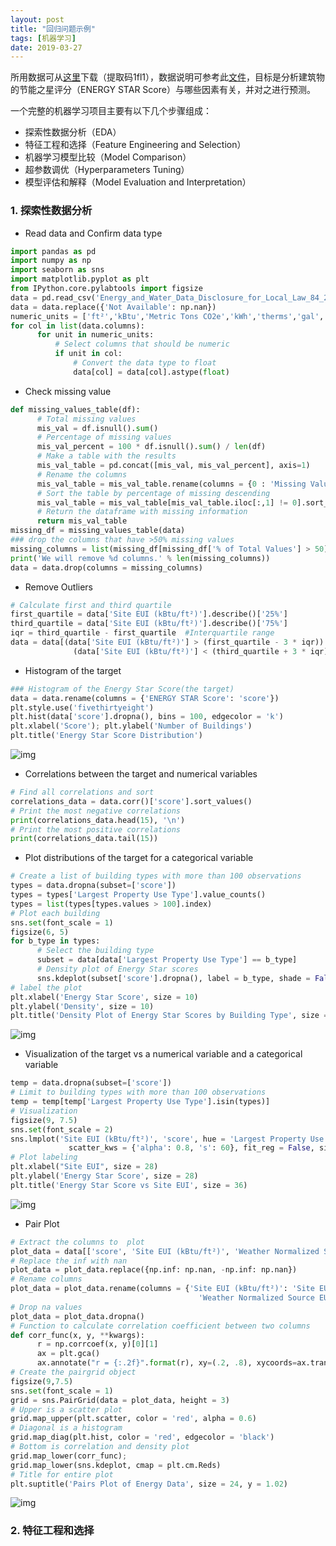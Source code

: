 ```yaml
---
layout: post
title: "回归问题示例"
tags: [机器学习]
date: 2019-03-27
---
```


所用数据可从[这里](https://pan.baidu.com/s/1SOwo4P9DLXKKKRWBpwCmDQ)下载（提取码1fl1），数据说明可参考此[文件](http://www.nyc.gov/html/gbee/downloads/misc/nyc_benchmarking_disclosure_data_definitions_2017.pdf)，目标是分析建筑物的节能之星评分（ENERGY STAR Score）与哪些因素有关，并对之进行预测。

一个完整的机器学习项目主要有以下几个步骤组成：
+ 探索性数据分析（EDA）
+ 特征工程和选择（Feature Engineering and Selection）
+ 机器学习模型比较（Model Comparison）
+ 超参数调优（Hyperparameters Tuning）
+ 模型评估和解释（Model Evaluation and Interpretation）

### 1. 探索性数据分析

+ Read data and Confirm data type
```python
import pandas as pd
import numpy as np
import seaborn as sns
import matplotlib.pyplot as plt
from IPython.core.pylabtools import figsize
data = pd.read_csv('Energy_and_Water_Data_Disclosure_for_Local_Law_84_2017__Data_for_Calendar_Year_2016.csv')
data = data.replace({'Not Available': np.nan})
numeric_units = ['ft²','kBtu','Metric Tons CO2e','kWh','therms','gal','Score']
for col in list(data.columns):
      for unit in numeric_units:
          # Select columns that should be numeric
          if unit in col:
              # Convert the data type to float
              data[col] = data[col].astype(float)
```

+ Check missing value
```python
def missing_values_table(df):
      # Total missing values
      mis_val = df.isnull().sum()    
      # Percentage of missing values
      mis_val_percent = 100 * df.isnull().sum() / len(df)        
      # Make a table with the results
      mis_val_table = pd.concat([mis_val, mis_val_percent], axis=1)        
      # Rename the columns
      mis_val_table = mis_val_table.rename(columns = {0 : 'Missing Values', 1 : '% of Total Values'})
      # Sort the table by percentage of missing descending
      mis_val_table = mis_val_table[mis_val_table.iloc[:,1] != 0].sort_values('% of Total Values', ascending=False).round(1)    
      # Return the dataframe with missing information
      return mis_val_table   
missing_df = missing_values_table(data)
### drop the columns that have >50% missing values
missing_columns = list(missing_df[missing_df['% of Total Values'] > 50].index)
print('We will remove %d columns.' % len(missing_columns))
data = data.drop(columns = missing_columns)
```

+ Remove Outliers
```python
# Calculate first and third quartile
first_quartile = data['Site EUI (kBtu/ft²)'].describe()['25%']
third_quartile = data['Site EUI (kBtu/ft²)'].describe()['75%']
iqr = third_quartile - first_quartile  #Interquartile range
data = data[(data['Site EUI (kBtu/ft²)'] > (first_quartile - 3 * iqr)) & \
              (data['Site EUI (kBtu/ft²)'] < (third_quartile + 3 * iqr))]
```

+ Histogram of the target
```python
### Histogram of the Energy Star Score(the target)
data = data.rename(columns = {'ENERGY STAR Score': 'score'})
plt.style.use('fivethirtyeight')
plt.hist(data['score'].dropna(), bins = 100, edgecolor = 'k')
plt.xlabel('Score'); plt.ylabel('Number of Buildings')
plt.title('Energy Star Score Distribution')   
```
![img](/img/reg1.PNG)

+ Correlations between the target and numerical variables
```python
# Find all correlations and sort
correlations_data = data.corr()['score'].sort_values()
# Print the most negative correlations
print(correlations_data.head(15), '\n')
# Print the most positive correlations
print(correlations_data.tail(15))
```

+ Plot distributions of the target for a categorical variable
```python
# Create a list of building types with more than 100 observations
types = data.dropna(subset=['score'])
types = types['Largest Property Use Type'].value_counts()
types = list(types[types.values > 100].index)
# Plot each building
sns.set(font_scale = 1)
figsize(6, 5)
for b_type in types:
      # Select the building type
      subset = data[data['Largest Property Use Type'] == b_type]  
      # Density plot of Energy Star scores
      sns.kdeplot(subset['score'].dropna(), label = b_type, shade = False, alpha = 0.8)
# label the plot
plt.xlabel('Energy Star Score', size = 10)
plt.ylabel('Density', size = 10)
plt.title('Density Plot of Energy Star Scores by Building Type', size = 14)
```
![img](/img/reg2.PNG)

+ Visualization of the target vs a numerical variable and a categorical variable   
```python
temp = data.dropna(subset=['score'])
# Limit to building types with more than 100 observations
temp = temp[temp['Largest Property Use Type'].isin(types)]
# Visualization
figsize(9, 7.5)
sns.set(font_scale = 2)
sns.lmplot('Site EUI (kBtu/ft²)', 'score', hue = 'Largest Property Use Type', data = temp, \
             scatter_kws = {'alpha': 0.8, 's': 60}, fit_reg = False, size = 12, aspect = 1.2)
# Plot labeling
plt.xlabel("Site EUI", size = 28)
plt.ylabel('Energy Star Score', size = 28)
plt.title('Energy Star Score vs Site EUI', size = 36)
```
![img](/img/reg3.PNG)

+ Pair Plot
```python
# Extract the columns to  plot
plot_data = data[['score', 'Site EUI (kBtu/ft²)', 'Weather Normalized Source EUI (kBtu/ft²)']]
# Replace the inf with nan
plot_data = plot_data.replace({np.inf: np.nan, -np.inf: np.nan})
# Rename columns
plot_data = plot_data.rename(columns = {'Site EUI (kBtu/ft²)': 'Site EUI', \
                                          'Weather Normalized Source EUI (kBtu/ft²)': 'Weather Norm EUI'})
# Drop na values
plot_data = plot_data.dropna()
# Function to calculate correlation coefficient between two columns
def corr_func(x, y, **kwargs):
      r = np.corrcoef(x, y)[0][1]
      ax = plt.gca()
      ax.annotate("r = {:.2f}".format(r), xy=(.2, .8), xycoords=ax.transAxes, size = 20)
# Create the pairgrid object
figsize(9,7.5)
sns.set(font_scale = 1)
grid = sns.PairGrid(data = plot_data, height = 3)
# Upper is a scatter plot
grid.map_upper(plt.scatter, color = 'red', alpha = 0.6)
# Diagonal is a histogram
grid.map_diag(plt.hist, color = 'red', edgecolor = 'black')
# Bottom is correlation and density plot
grid.map_lower(corr_func);
grid.map_lower(sns.kdeplot, cmap = plt.cm.Reds)
# Title for entire plot
plt.suptitle('Pairs Plot of Energy Data', size = 24, y = 1.02)
```
![img](/img/reg4.PNG)

### 2. 特征工程和选择

